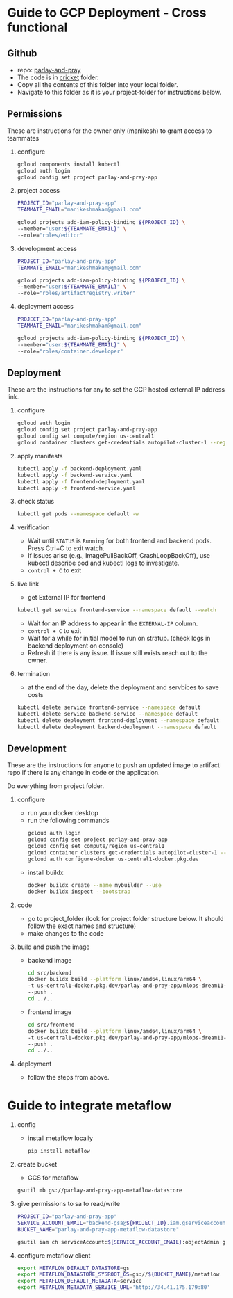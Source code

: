 # Guide to GCP Deployment - Cross functional
## Github
- repo: [parlay-and-pray](https://github.com/makam2901/parlay-and-pray/)
- The code is in [cricket](https://github.com/makam2901/parlay-and-pray/tree/master/cricket) folder.
- Copy all the contents of this folder into your local folder.
- Navigate to this folder as it is your project-folder for instructions below.

## Permissions
These are instructions for the owner only (manikesh) to grant access to teammates

1. configure
    ```bash
    gcloud components install kubectl
    gcloud auth login
    gcloud config set project parlay-and-pray-app
    ```

2. project access
    ```bash
    PROJECT_ID="parlay-and-pray-app"
    TEAMMATE_EMAIL="manikeshmakam@gmail.com"

    gcloud projects add-iam-policy-binding ${PROJECT_ID} \
    --member="user:${TEAMMATE_EMAIL}" \
    --role="roles/editor"
    ```

3. development access
    ```bash
    PROJECT_ID="parlay-and-pray-app"
    TEAMMATE_EMAIL="manikeshmakam@gmail.com"

    gcloud projects add-iam-policy-binding ${PROJECT_ID} \
    --member="user:${TEAMMATE_EMAIL}" \
    --role="roles/artifactregistry.writer"
    ```

4. deployment access
    ```bash
    PROJECT_ID="parlay-and-pray-app"
    TEAMMATE_EMAIL="manikeshmakam@gmail.com"

    gcloud projects add-iam-policy-binding ${PROJECT_ID} \
    --member="user:${TEAMMATE_EMAIL}" \
    --role="roles/container.developer"
    ```

## Deployment 
These are the instructions for any to set the GCP hosted external IP address link.

1. configure
    ```bash
    gcloud auth login
    gcloud config set project parlay-and-pray-app
    gcloud config set compute/region us-central1
    gcloud container clusters get-credentials autopilot-cluster-1 --region us-central1
    ```

2. apply manifests
    ```bash
    kubectl apply -f backend-deployment.yaml
    kubectl apply -f backend-service.yaml
    kubectl apply -f frontend-deployment.yaml
    kubectl apply -f frontend-service.yaml
    ```

3. check status
    ```bash
    kubectl get pods --namespace default -w
    ```

4. verification
    - Wait until `STATUS` is `Running` for both frontend and backend pods. Press Ctrl+C to exit watch. 
    - If issues arise (e.g., ImagePullBackOff, CrashLoopBackOff), use kubectl describe pod <pod-name> and kubectl logs <pod-name> to investigate.
    - `control + C` to exit

5. live link
    - get External IP for frontend
    ```bash
    kubectl get service frontend-service --namespace default --watch
    ```
    - Wait for an IP address to appear in the `EXTERNAL-IP` column.
    - `control + C` to exit
    - Wait for a while for initial model to run on stratup. (check logs in backend deployment on console)
    - Refresh if there is any issue. If issue still exists reach out to the owner.

6. termination
    - at the end of the day, delete the deployment and servbices to save costs
    ```bash
    kubectl delete service frontend-service --namespace default
    kubectl delete service backend-service --namespace default
    kubectl delete deployment frontend-deployment --namespace default
    kubectl delete deployment backend-deployment --namespace default
    ```

## Development
These are the instructions for anyone to push an updated image to artifact repo if there is any change in code or the application.

Do everything from project folder.

1. configure
    - run your docker desktop
    - run the following commands
        ```bash
        gcloud auth login
        gcloud config set project parlay-and-pray-app
        gcloud config set compute/region us-central1
        gcloud container clusters get-credentials autopilot-cluster-1 --region us-central1
        gcloud auth configure-docker us-central1-docker.pkg.dev
        ```
    - install buildx
        ```bash
        docker buildx create --name mybuilder --use
        docker buildx inspect --bootstrap
        ```

2. code
    - go to project_folder (look for project folder structure below. It should follow the exact names and structure)
    - make changes to the code

3. build and push the image
    - backend image
        ```bash
        cd src/backend
        docker buildx build --platform linux/amd64,linux/arm64 \
        -t us-central1-docker.pkg.dev/parlay-and-pray-app/mlops-dream11-repo/backend-app:v4 \
        --push .
        cd ../..
        ```
    - frontend image
        ```bash
        cd src/frontend
        docker buildx build --platform linux/amd64,linux/arm64 \
        -t us-central1-docker.pkg.dev/parlay-and-pray-app/mlops-dream11-repo/frontend-app:v4 \
        --push .
        cd ../..
        ```
4. deployment
    - follow the steps from above.


# Guide to integrate metaflow

1. config
    - install metaflow locally
        ```bash
        pip install metaflow
        ```
2. create bucket
    - GCS for metaflow
    ```bash
    gsutil mb gs://parlay-and-pray-app-metaflow-datastore
    ```

3. give permissions to sa to read/write
    ```bash
    PROJECT_ID="parlay-and-pray-app"
    SERVICE_ACCOUNT_EMAIL="backend-gsa@${PROJECT_ID}.iam.gserviceaccount.com"
    BUCKET_NAME="parlay-and-pray-app-metaflow-datastore"

    gsutil iam ch serviceAccount:${SERVICE_ACCOUNT_EMAIL}:objectAdmin gs://${BUCKET_NAME}
    ```

4. configure metaflow client
    ```bash
    export METAFLOW_DEFAULT_DATASTORE=gs
    export METAFLOW_DATASTORE_SYSROOT_GS=gs://${BUCKET_NAME}/metaflow
    export METAFLOW_DEFAULT_METADATA=service
    export METAFLOW_METADATA_SERVICE_URL='http://34.41.175.179:80'
    ```